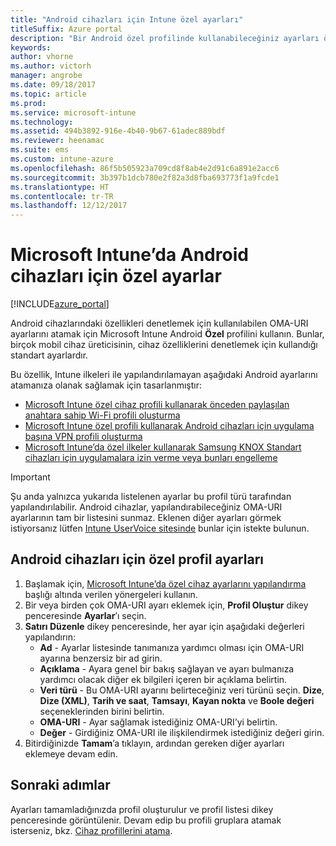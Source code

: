 ```yaml
---
title: "Android cihazları için Intune özel ayarları"
titleSuffix: Azure portal
description: "Bir Android özel profilinde kullanabileceğiniz ayarları öğrenin.\""
keywords: 
author: vhorne
ms.author: victorh
manager: angrobe
ms.date: 09/18/2017
ms.topic: article
ms.prod: 
ms.service: microsoft-intune
ms.technology: 
ms.assetid: 494b3892-916e-4b40-9b67-61adec889bdf
ms.reviewer: heenamac
ms.suite: ems
ms.custom: intune-azure
ms.openlocfilehash: 86f5b505923a709cd8f8ab4e2d91c6a891e2acc6
ms.sourcegitcommit: 3b397b1dcb780e2f82a3d8fba693773f1a9fcde1
ms.translationtype: HT
ms.contentlocale: tr-TR
ms.lasthandoff: 12/12/2017
---
```

# <a name="custom-settings-for-android-devices-in-microsoft-intune"></a>Microsoft Intune’da Android cihazları için özel ayarlar

[!INCLUDE[azure_portal](./includes/azure_portal.md)]

Android cihazlarındaki özellikleri denetlemek için kullanılabilen OMA-URI ayarlarını atamak için Microsoft Intune Android **Özel** profilini kullanın. Bunlar, birçok mobil cihaz üreticisinin, cihaz özelliklerini denetlemek için kullandığı standart ayarlardır.

Bu özellik, Intune ilkeleri ile yapılandırılamayan aşağıdaki Android ayarlarını atamanıza olanak sağlamak için tasarlanmıştır:

- [Microsoft Intune özel cihaz profili kullanarak önceden paylaşılan anahtara sahip Wi-Fi profili oluşturma](/intune/wi-fi-profile-shared-key)
- [Microsoft Intune özel profili kullanarak Android cihazları için uygulama başına VPN profili oluşturma](/intune/android-pulse-secure-per-app-vpn)
- [Microsoft Intune’da özel ilkeler kullanarak Samsung KNOX Standart cihazları için uygulamalara izin verme veya bunları engelleme](/intune/samsung-knox-apps-allow-block)

>[!IMPORTANT]
>Şu anda yalnızca yukarıda listelenen ayarlar bu profil türü tarafından yapılandırılabilir. Android cihazlar, yapılandırabileceğiniz OMA-URI ayarlarının tam bir listesini sunmaz. Eklenen diğer ayarları görmek istiyorsanız lütfen [Intune UserVoice sitesinde](https://microsoftintune.uservoice.com/forums/291681-ideas) bunlar için istekte bulunun.

## <a name="custom-profile-settings-for-android-devices"></a>Android cihazları için özel profil ayarları

1. Başlamak için, [Microsoft Intune’da özel cihaz ayarlarını yapılandırma](custom-settings-configure.md) başlığı altında verilen yönergeleri kullanın.
2. Bir veya birden çok OMA-URI ayarı eklemek için, **Profil Oluştur** dikey penceresinde **Ayarlar**’ı seçin.
3. **Satırı Düzenle** dikey penceresinde, her ayar için aşağıdaki değerleri yapılandırın:
    - **Ad** - Ayarlar listesinde tanımanıza yardımcı olması için OMA-URI ayarına benzersiz bir ad girin.
    - **Açıklama** - Ayara genel bir bakış sağlayan ve ayarı bulmanıza yardımcı olacak diğer ek bilgileri içeren bir açıklama belirtin.
    - **Veri türü** - Bu OMA-URI ayarını belirteceğiniz veri türünü seçin. **Dize**, **Dize (XML)**, **Tarih ve saat**, **Tamsayı**, **Kayan nokta** ve **Boole değeri** seçeneklerinden birini belirtin.
    - **OMA-URI** - Ayar sağlamak istediğiniz OMA-URI’yi belirtin.
    - **Değer** - Girdiğiniz OMA-URI ile ilişkilendirmek istediğiniz değeri girin.
4. Bitirdiğinizde **Tamam**’a tıklayın, ardından gereken diğer ayarları eklemeye devam edin.

## <a name="next-steps"></a>Sonraki adımlar

Ayarları tamamladığınızda profil oluşturulur ve profil listesi dikey penceresinde görüntülenir. Devam edip bu profili gruplara atamak isterseniz, bkz. [Cihaz profillerini atama](device-profile-assign.md).




